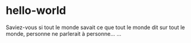 # hello-world
Saviez-vous si tout le monde savait ce que tout le monde dit sur tout le monde, personne ne parlerait à personne...
...
